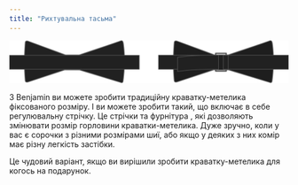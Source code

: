 ```yaml
---
title: "Рихтувальна тасьма"
---
```


![Традиційний або регульований](adjustmentribbon.svg)

З Benjamin ви можете зробити традиційну краватку-метелика фіксованого розміру. І ви можете зробити такий, що включає в себе регулювальну стрічку. Це стрічки та фурнітура , які дозволяють змінювати розмір горловини краватки-метелика. Дуже зручно, коли у вас є сорочки з різними розмірами шиї, або якщо у деяких з них комір має різну легкість застібки.

<Tip>

Це чудовий варіант, якщо ви вирішили зробити краватку-метелика для когось на подарунок.

</Tip>




